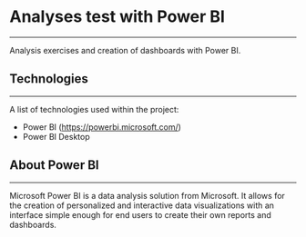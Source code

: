 # Analyses test with Power BI
***
Analysis exercises and creation of dashboards with Power BI.

## Technologies
***
A list of technologies used within the project:
* Power BI (https://powerbi.microsoft.com/)
* Power BI Desktop

## About Power BI
***
Microsoft Power BI is a data analysis solution from Microsoft. It allows for the creation of personalized and interactive data visualizations with an interface simple enough for end users to create their own reports and dashboards.